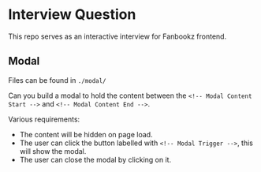 # Interview Question

This repo serves as an interactive interview for Fanbookz frontend.

## Modal
Files can be found in `./modal/`

Can you build a modal to hold the content between the `<!-- Modal Content Start -->` and `<!-- Modal Content End -->`.

Various requirements:
- The content will be hidden on page load.
- The user can click the button labelled with `<!-- Modal Trigger -->`, this will show the modal.
- The user can close the modal by clicking on it.
